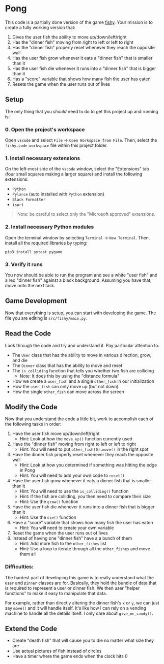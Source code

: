# Pong

This code is a partially done version of the game [fishy](https://freefishy.org/).
Your mission is to create a fully working version that:

1. Gives the user fish the ability to move up/down/left/right
2. Has the "dinner fish" moving from right to left or left to right
3. Has the "dinner fish" properly reset whenever they reach the opposite wall
4. Has the user fish grow whenever it eats a "dinner fish" that is smaller than it
5. Has the user fish die whenever it runs into a "dinner fish" that is bigger than it
6. Has a "score" variable that shows how many fish the user has eaten
7. Resets the game when the user runs out of lives

## Setup

The only thing that you _should_ need to do to get this project up and running
is:

### 0. Open the project's workspace

Open `vscode` and select `File` -> `Open Workspace from File`. Then, select the
`fishy.code-workspace` file within this project folder.

### 1. Install necessary extensions

On the left-most side of the `vscode` window, select the "Extensions" tab (four
small squares making a larger square) and install the following extensions:

- `Python`
- `Pylance` (auto installed with `Python` extension)
- `Black Formatter`
- `isort`

> Note: be careful to select only the "Microsoft approved" extensions.

### 2. Install necessary Python modules

Open the terminal window by selecting `Terminal` -> `New Terminal`. Then,
install all the required libraries by typing:

```
pip3 install pytest pygame
```

### 3. Verify it runs

You now should be able to run the program and see a white "user fish" and a red
"dinner fish" against a black background. Assuming you have that, move onto the
next task.

## Game Development

Now that everything is setup, you can start with developing the game. The file
you are editing is `src/fishy/main.py`.

## Read the Code

Look through the code and try and understand it. Pay particular attention to:

- The `User` class that has the ability to move in various direction, grow, and die
- The `Dinner` class that has the ability to move and reset
- The `is_colliding` function that tells you whether two fish are colliding
    - Note: It does this by using the "distance formula"
- How we create a `user_fish` and a single `other_fish` in our initialization
- How the `user_fish` can only move up (but not down)
- How the single `other_fish` can move across the screen

## Modify the Code

Now that you understand the code a little bit, work to accomplish each of the
following tasks in order:

1. Have the user fish move up/down/left/right
    - Hint: Look at how the `move_up()` function currently used
2. Have the "dinner fish" moving from right to left or left to right
    - Hint: You will need to put `other_fish[0].move()` in the right spot
3. Have the dinner fish properly reset whenever they reach the opposite wall
    - Hint: Look at how you determined if something was hitting the edge in Pong
    - Hint: You will need to add your own code to `reset()`
4. Have the user fish grow whenever it eats a dinner fish that is smaller than it
    - Hint: You will need to use the `is_colliding()` function
    - Hint: If the fish are colliding, you then need to compare their size
    - Hint: Use the `grow()` function
5. Have the user fish die whenever it runs into a dinner fish that is bigger than it
    - Hint: Use the `die()` function
6. Have a "score" variable that shows how many fish the user has eaten
    - Hint: You will need to create your own variable
7. Reset the game when the user runs out of lives
8. Instead of having one "dinner fish" have a a bunch of them
    - Hint: Add more fish to the `other_fishes` list
    - Hint: Use a loop to iterate through all the `other_fishes` and move them all

### Difficulties:

The hardest part of developing this game is to really understand what the `User`
and `Dinner` classes are for. Basically, they hold the bundle of data that is
required to represent a user or dinner fish. We then user "helper functions"
to make it easy to manipulate that data.

For example, rather than directly altering the dinner fish's `x` or `y`, we can
just say `move()` and it will handle itself. It's like how I can rely on a
vending machine to handle all the details itself: I only care about
`give_me_candy()`.

## Extend the Code

- Create "death fish" that will cause you to die no matter what size they are
- Use actual pictures of fish instead of circles
- Have a timer where the game ends when the clock hits 0
